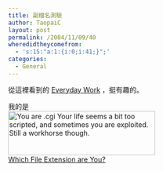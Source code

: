 ```yaml
---
title: 副檔名測驗
author: TaopaiC
layout: post
permalink: /2004/11/09/40
wheredidtheycomefrom:
  - 's:15:"a:1:{i:0;i:41;}";'
categories:
  - General
---
```

從這裡看到的 [Everyday Work][1] ，挺有趣的。

我的是  
[<img src="http://www.bbspot.com/Images/News_Features/2004/10/file_extensions/cgi.jpg" width="300" height="90" border="0" alt="You are .cgi Your life seems a bit too scripted, and sometimes you are exploited.  Still a  workhorse though." />  
Which File Extension are You?][2]

 [1]: http://www.seety.org/Members/yungyuc/yblog/63
 [2]: http://www.bbspot.com/News/2004/10/extension_quiz.php